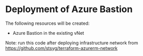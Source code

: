 # Deployment of Azure Bastion

The following resources will be created:

- Azure Bastion in the existing vNet

Note: run this code after deploying infrastructure network from https://github.com/stsyg/terraform-azurerm-network